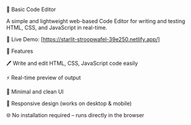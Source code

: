 📝 Basic Code Editor

A simple and lightweight web-based Code Editor for writing and testing HTML, CSS, and JavaScript in real-time.

🔗 Live Demo: [https://starlit-stroopwafel-39e250.netlify.app/]

🚀 Features

🖊️ Write and edit HTML, CSS, JavaScript code easily

⚡ Real-time preview of output

🎨 Minimal and clean UI

📱 Responsive design (works on desktop & mobile)

🌐 No installation required – runs directly in the browser

